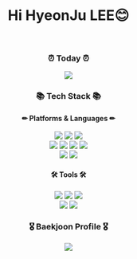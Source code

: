 <div align="center">
	<h1>Hi HyeonJu LEE😊</h1>
	<br>
	<h3>⏰ Today ⏰</h3>
	<a href="https://hits.seeyoufarm.com"><img src="https://hits.seeyoufarm.com/api/count/incr/badge.svg?url=https%3A%2F%2Fgithub.com%2FLeehyeonju0219&count_bg=%23FCAEAE&title_bg=%23FF6666&icon=&icon_color=%23E7E7E7&title=hits&edge_flat=false"/></a>
	<br>
	<h3>📚 Tech Stack 📚</h3>
	<h4>✏ Platforms & Languages ✏</h4>
	<img src="https://img.shields.io/badge/HTML5-E34F26?style=flat&logo=HTML5&logoColor=white" />
	<img src="https://img.shields.io/badge/CSS3-1572B6?style=flat&logo=CSS3&logoColor=white" />
	<img src="https://img.shields.io/badge/JavaScript-F7DF1E?style=flat&logo=JavaScript&logoColor=black"/>
	<br>
	<img src="https://img.shields.io/badge/Java-007396?style=flat&logo=Java&logoColor=white" />
	<img src="https://img.shields.io/badge/Python-3776AB?style=flat&logo=HTML5&logoColor=white" />
	<img src="https://img.shields.io/badge/C-A8B9CC?style=flat&logo=C&logoColor=white" />
	<img src="https://img.shields.io/badge/C++-00599C?style=flat&logo=C&logoColor=white" />
	<br>
	<img src="https://img.shields.io/badge/MySQL-4479A1?style=flat&logo=C&logoColor=white" />
	<img src="https://img.shields.io/badge/Spring Boot-6DB33F?style=flat&logo=C&logoColor=white" />
	<h4>🛠 Tools 🛠</h4>
	<img src="https://img.shields.io/badge/Visual Studio-5C2D91?style=flat&logo=C&logoColor=white" />
	<img src="https://img.shields.io/badge/Visual Studio Code-007ACC?style=flat&logo=C&logoColor=white" />
	<img src="https://img.shields.io/badge/Eclipse IDE-2C2255?style=flat&logo=C&logoColor=white" />
	<br>
	<img src="https://img.shields.io/badge/Intellij IDEA-000000?style=flat&logo=C&logoColor=white" />
 	<img src="https://img.shields.io/badge/GitGub-181717?style=flat&logo=Java&logoColor=white" />
	<br>
	<h3>🎖 Baekjoon Profile 🎖</h3>
	<img src="http://mazassumnida.wtf/api/v2/generate_badge?boj=wkdal3512">
</div>

